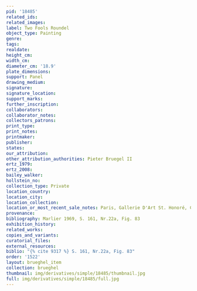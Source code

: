 ```yaml
---
pid: '18485'
related_ids: 
related_images: 
label: Two Fools Roundel
object_type: Painting
genre: 
tags: 
realdate: 
height_cm: 
width_cm: 
diameter_cm: '18.9'
plate_dimensions: 
support: Panel
drawing_medium: 
signature: 
signature_location: 
support_marks: 
further_inscription: 
collaborators: 
collaborator_notes: 
collectors_patrons: 
print_type: 
print_notes: 
printmaker: 
publisher: 
states: 
our_attribution: 
other_attribution_authorities: Pieter Bruegel II
ertz_1979: 
ertz_2008: 
bailey_walker: 
hollstein_no: 
collection_type: Private
location_country: 
location_city: 
location_collection: 
location_or_most_recent_sale_notes: Paris, Gallerie D'Art St. Honoré, Cat. 1996
provenance: 
bibliography: Marlier 1969, S. 161, Nr.22a, Fig. 83
exhibition_history: 
related_works: 
copies_and_variants: 
curatorial_files: 
external_resources: 
biblio: "{% cite 9317 %} S. 161, Nr.22a, Fig. 83"
order: '1522'
layout: brueghel_item
collection: brueghel
thumbnail: img/derivatives/simple/18485/thumbnail.jpg
full: img/derivatives/simple/18485/full.jpg
---
```

